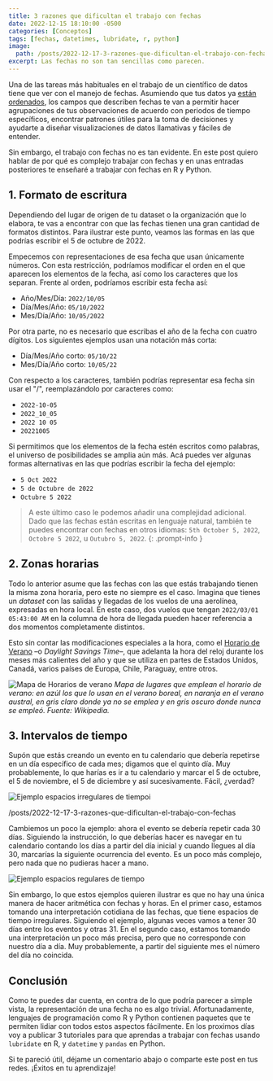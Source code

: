 ```yaml
---
title: 3 razones que dificultan el trabajo con fechas
date: 2022-12-15 18:10:00 -0500
categories: [Conceptos]
tags: [fechas, datetimes, lubridate, r, python]
image: 
  path: /posts/2022-12-17-3-razones-que-dificultan-el-trabajo-con-fechas/hero.png
excerpt: Las fechas no son tan sencillas como parecen.
---
```


Una de las tareas más habituales en el trabajo de un científico de datos tiene que ver con el manejo de fechas. Asumiendo que tus datos ya [están ordenados](https://www.camartinezbu.com/posts/que-significa-que-los-datos-esten-ordenados/), los campos que describen fechas te van a permitir hacer agrupaciones de tus observaciones de acuerdo con periodos de tiempo específicos, encontrar patrones útiles para la toma de decisiones y ayudarte a diseñar visualizaciones de datos llamativas y fáciles de entender.

Sin embargo, el trabajo con fechas no es tan evidente. En este post quiero hablar de por qué es complejo trabajar con fechas y en unas entradas posteriores te enseñaré a trabajar con fechas en R y Python.

## 1. Formato de escritura

Dependiendo del lugar de origen de tu dataset o la organización que lo elabora, te vas a encontrar con que las fechas tienen una gran cantidad de formatos distintos. Para ilustrar este punto, veamos las formas en las que podrías escribir el 5 de octubre de 2022.

Empecemos con representaciones de esa fecha que usan únicamente números. Con esta restricción, podríamos modificar el orden en el que aparecen los elementos de la fecha, así como los caracteres que los separan. Frente al orden, podríamos escribir esta fecha así:

- Año/Mes/Día: `2022/10/05`
- Día/Mes/Año: `05/10/2022`
- Mes/Día/Año: `10/05/2022`

Por otra parte, no es necesario que escribas el año de la fecha con cuatro dígitos. Los siguientes ejemplos usan una notación más corta:

- Día/Mes/Año corto: `05/10/22`
- Mes/Día/Año corto: `10/05/22`

Con respecto a los caracteres, también podrías representar esa fecha sin usar el "/", reemplazándolo por caracteres como:

- `2022-10-05`
- `2022_10_05`
- `2022 10 05`
- `20221005`

Si permitimos que los elementos de la fecha estén escritos como palabras, el universo de posibilidades se amplia aún más. Acá puedes ver algunas formas alternativas en las que podrías escribir la fecha del ejemplo:

- `5 Oct 2022`
- `5 de Octubre de 2022`
- `Octubre 5 2022`

> A este último caso le podemos añadir una complejidad adicional. Dado que las fechas están escritas en lenguaje natural, también te puedes encontrar con fechas en otros idiomas: `5th October 5, 2022`,  `Octobre 5 2022`, u `Outubro 5, 2022`.
> {: .prompt-info }

## 2. Zonas horarias

Todo lo anterior asume que las fechas con las que estás trabajando tienen la misma zona horaria, pero este no siempre es el caso. Imagina que tienes un *dataset* con las salidas y llegadas de los vuelos de una aerolínea, expresadas en hora local. En este caso, dos vuelos que tengan `2022/03/01 05:43:00 AM`  en la columna de hora de llegada pueden hacer referencia a dos momentos completamente distintos.

Esto sin contar las modificaciones especiales a la hora, como el [Horario de Verano](https://es.wikipedia.org/wiki/Horario_de_verano) –o *Daylight Savings Time*–, que adelanta la hora del reloj durante los meses más calientes del año y que se utiliza en partes de Estados Unidos, Canadá, varios países de Europa, Chile, Paraguay, entre otros.

![Mapa de Horarios de verano](https://upload.wikimedia.org/wikipedia/commons/thumb/1/16/DST_Countries_Map.png/1280px-DST_Countries_Map.png)
*Mapa de lugares que emplean el horario de verano: en azúl los que lo usan en el verano boreal, en naranja en el verano austral, en gris claro donde ya no se emplea y en gris oscuro donde nunca se empleó. Fuente: Wikipedia.*

## 3. Intervalos de tiempo

Supón que estás creando un evento en tu calendario que debería repetirse en un día específico de cada mes; digamos que el quinto día. Muy probablemente, lo que harías es ir a tu calendario y marcar el 5 de octubre, el 5 de noviembre, el 5 de diciembre y así sucesivamente. Fácil, ¿verdad?

![Ejemplo espacios irregulares de tiempoi](/posts/2022-12-17-3-razones-que-dificultan-el-trabajo-con-fechas/Figura1.png)

/posts/2022-12-17-3-razones-que-dificultan-el-trabajo-con-fechas

Cambiemos un poco la ejemplo: ahora el evento se debería repetir cada 30 días. Siguiendo la instrucción, lo que deberías hacer es navegar en tu calendario contando los días a partir del día inicial y cuando llegues al día 30, marcarías la siguiente ocurrencia del evento. Es un poco más complejo, pero nada que no pudieras hacer a mano.

![Ejemplo espacios regulares de tiempo](/posts/2022-12-17-3-razones-que-dificultan-el-trabajo-con-fechas/Figura2.png)

Sin embargo, lo que estos ejemplos quieren ilustrar es que no hay una única manera de hacer aritmética con fechas y horas. En el primer caso, estamos tomando una interpretación cotidiana de las fechas, que tiene espacios de tiempo irregulares. Siguiendo el ejemplo, algunas veces vamos a tener 30 días entre los eventos y otras 31. En el segundo caso, estamos tomando una interpretación un poco más precisa, pero que no corresponde con nuestro día a día. Muy probablemente, a partir del siguiente mes el número del día no coincida.

## Conclusión

Como te puedes dar cuenta, en contra de lo que podría parecer a simple vista, la representación de una fecha no es algo trivial. Afortunadamente, lenguajes de programación como R y Python contienen paquetes que te permiten lidiar con todos estos aspectos fácilmente. En los proximos días voy a publicar 3 tutoriales para que aprendas a trabajar con fechas usando `lubridate` en R, y `datetime` y `pandas` en Python.

Si te pareció útil, déjame un comentario abajo o comparte este post en tus redes. ¡Éxitos en tu aprendizaje!
